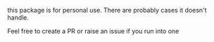 this package is for personal use. There are probably cases it doesn't handle.

Feel free to create a PR or raise an issue if you run into one
